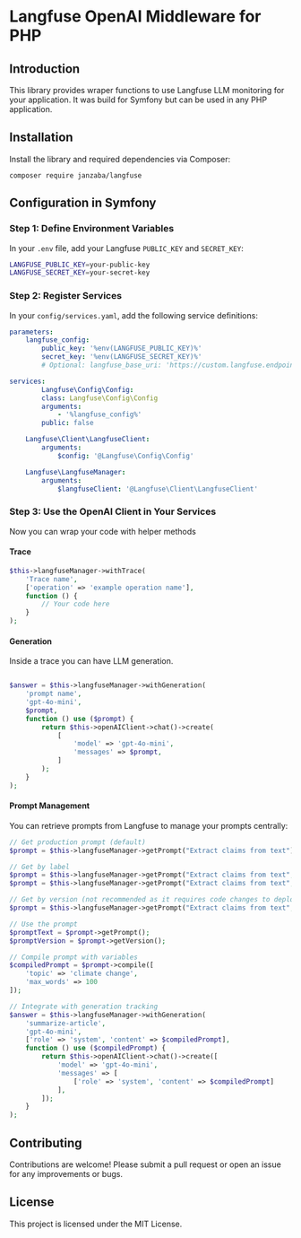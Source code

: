 # Langfuse OpenAI Middleware for PHP

## Introduction

This library provides wraper functions to use Langfuse LLM monitoring for your application. 
It was build for Symfony but can be used in any PHP application.

## Installation

Install the library and required dependencies via Composer:

```
composer require janzaba/langfuse
```

## Configuration in Symfony

### Step 1: Define Environment Variables

In your `.env` file, add your Langfuse `PUBLIC_KEY` and `SECRET_KEY`:

```bash
LANGFUSE_PUBLIC_KEY=your-public-key
LANGFUSE_SECRET_KEY=your-secret-key
```

### Step 2: Register Services

In your `config/services.yaml`, add the following service definitions:

```yaml
parameters:
    langfuse_config:
        public_key: '%env(LANGFUSE_PUBLIC_KEY)%'
        secret_key: '%env(LANGFUSE_SECRET_KEY)%'
        # Optional: langfuse_base_uri: 'https://custom.langfuse.endpoint/'

services:
        Langfuse\Config\Config:
        class: Langfuse\Config\Config
        arguments:
            - '%langfuse_config%'
        public: false

    Langfuse\Client\LangfuseClient:
        arguments:
            $config: '@Langfuse\Config\Config'

    Langfuse\LangfuseManager:
        arguments:
            $langfuseClient: '@Langfuse\Client\LangfuseClient'
```

### Step 3: Use the OpenAI Client in Your Services

Now you can wrap your code with helper methods

#### Trace

```php
$this->langfuseManager->withTrace(
    'Trace name',
    ['operation' => 'example operation name'],
    function () {
        // Your code here
    }
);
```

#### Generation

Inside a trace you can have LLM generation.

```php

$answer = $this->langfuseManager->withGeneration(
    'prompt name', 
    'gpt-4o-mini', 
    $prompt, 
    function () use ($prompt) {
        return $this->openAIClient->chat()->create(
            [
                'model' => 'gpt-4o-mini',
                'messages' => $prompt,
            ]
        );
    }
);
```

#### Prompt Management

You can retrieve prompts from Langfuse to manage your prompts centrally:

```php
// Get production prompt (default)
$prompt = $this->langfuseManager->getPrompt("Extract claims from text");

// Get by label
$prompt = $this->langfuseManager->getPrompt("Extract claims from text", "production");
$prompt = $this->langfuseManager->getPrompt("Extract claims from text", "latest");

// Get by version (not recommended as it requires code changes to deploy new prompt versions)
$prompt = $this->langfuseManager->getPrompt("Extract claims from text", null, 1);

// Use the prompt
$promptText = $prompt->getPrompt();
$promptVersion = $prompt->getVersion();

// Compile prompt with variables
$compiledPrompt = $prompt->compile([
    'topic' => 'climate change',
    'max_words' => 100
]);

// Integrate with generation tracking
$answer = $this->langfuseManager->withGeneration(
    'summarize-article', 
    'gpt-4o-mini', 
    ['role' => 'system', 'content' => $compiledPrompt], 
    function () use ($compiledPrompt) {
        return $this->openAIClient->chat()->create([
            'model' => 'gpt-4o-mini',
            'messages' => [
                ['role' => 'system', 'content' => $compiledPrompt]
            ],
        ]);
    }
);
```

## Contributing

Contributions are welcome! Please submit a pull request or open an issue for any improvements or bugs.

## License

This project is licensed under the MIT License.
